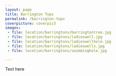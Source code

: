 ```yaml
---
layout: page
title: Barrington Tops
permalink: /barrington-tops
coverpicture: coverpic5
images:
 - file: location/barringtons/barringtontree.jpg
 - file: location/barringtons/ladieswell.jpg
 - file: location/barringtons/ladieswellhole.jpg
 - file: location/barringtons/ladieswells.jpg - file: location/barringtons/swimminghole.jpg
---
```


Text here